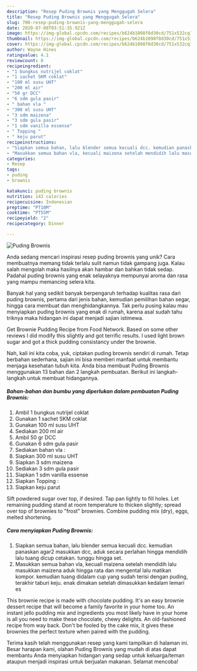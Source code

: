 ```yaml
---
description: "Resep Puding Brownis yang Menggugah Selera"
title: "Resep Puding Brownis yang Menggugah Selera"
slug: 700-resep-puding-brownis-yang-menggugah-selera
date: 2020-07-08T03:51:35.921Z
image: https://img-global.cpcdn.com/recipes/b624b1098f8d30cd/751x532cq70/puding-brownis-foto-resep-utama.jpg
thumbnail: https://img-global.cpcdn.com/recipes/b624b1098f8d30cd/751x532cq70/puding-brownis-foto-resep-utama.jpg
cover: https://img-global.cpcdn.com/recipes/b624b1098f8d30cd/751x532cq70/puding-brownis-foto-resep-utama.jpg
author: Wayne Hines
ratingvalue: 4.1
reviewcount: 8
recipeingredient:
- "1 bungkus nutrijel coklat"
- "1 sachet SKM coklat"
- "100 ml susu UHT"
- "200 ml air"
- "50 gr DCC"
- "6 sdm gula pasir"
- " bahan vla "
- "300 ml susu UHT"
- "3 sdm maizena"
- "3 sdm gula pasir"
- "1 sdm vanilla essense"
- " Topping "
- " keju parut"
recipeinstructions:
- "Siapkan semua bahan, lalu blender semua kecuali dcc. kemudian panaskan agar2 masukkan dcc, aduk secara perlahan hingga mendidih lalu tuang dicup cetakan. tunggu hingga set."
- "Masukkan semua bahan vla, kecuali maizena setelah mendidih lalu masukkan maizena aduk hingga rata dan mengental lalu matikan kompor. kemudian tuang didalam cup yang sudah terisi dengan puding, terakhir taburi keju. enak dimakan setelah dimasukkan kedalam lemari es"
categories:
- Resep
tags:
- puding
- brownis

katakunci: puding brownis 
nutrition: 143 calories
recipecuisine: Indonesian
preptime: "PT10M"
cooktime: "PT55M"
recipeyield: "2"
recipecategory: Dinner

---
```



![Puding Brownis](https://img-global.cpcdn.com/recipes/b624b1098f8d30cd/751x532cq70/puding-brownis-foto-resep-utama.jpg)

Anda sedang mencari inspirasi resep puding brownis yang unik? Cara membuatnya memang tidak terlalu sulit namun tidak gampang juga. Kalau salah mengolah maka hasilnya akan hambar dan bahkan tidak sedap. Padahal puding brownis yang enak selayaknya mempunyai aroma dan rasa yang mampu memancing selera kita.

Banyak hal yang sedikit banyak berpengaruh terhadap kualitas rasa dari puding brownis, pertama dari jenis bahan, kemudian pemilihan bahan segar, hingga cara membuat dan menghidangkannya. Tak perlu pusing kalau mau menyiapkan puding brownis yang enak di rumah, karena asal sudah tahu triknya maka hidangan ini dapat menjadi sajian istimewa.

Get Brownie Pudding Recipe from Food Network. Based on some other reviews I did modify this slightly and got terrific results. I used light brown sugar and got a thick pudding consistancy under the brownie.


Nah, kali ini kita coba, yuk, ciptakan puding brownis sendiri di rumah. Tetap berbahan sederhana, sajian ini bisa memberi manfaat untuk membantu menjaga kesehatan tubuh kita. Anda bisa membuat Puding Brownis menggunakan 13 bahan dan 2 langkah pembuatan. Berikut ini langkah-langkah untuk membuat hidangannya.

<!--inarticleads1-->

##### Bahan-bahan dan bumbu yang diperlukan dalam pembuatan Puding Brownis:

1. Ambil 1 bungkus nutrijel coklat
1. Gunakan 1 sachet SKM coklat
1. Gunakan 100 ml susu UHT
1. Sediakan 200 ml air
1. Ambil 50 gr DCC
1. Gunakan 6 sdm gula pasir
1. Sediakan  bahan vla :
1. Siapkan 300 ml susu UHT
1. Siapkan 3 sdm maizena
1. Sediakan 3 sdm gula pasir
1. Siapkan 1 sdm vanilla essense
1. Siapkan  Topping :
1. Siapkan  keju parut


Sift powdered sugar over top, if desired. Tap pan lightly to fill holes. Let remaining pudding stand at room temperature to thicken slightly; spread over top of brownies to &#34;frost&#34; brownies. Combine pudding mix (dry), eggs, melted shortening. 

<!--inarticleads2-->

##### Cara menyiapkan Puding Brownis:

1. Siapkan semua bahan, lalu blender semua kecuali dcc. kemudian panaskan agar2 masukkan dcc, aduk secara perlahan hingga mendidih lalu tuang dicup cetakan. tunggu hingga set.
1. Masukkan semua bahan vla, kecuali maizena setelah mendidih lalu masukkan maizena aduk hingga rata dan mengental lalu matikan kompor. kemudian tuang didalam cup yang sudah terisi dengan puding, terakhir taburi keju. enak dimakan setelah dimasukkan kedalam lemari es


This brownie recipe is made with chocolate pudding. It&#39;s an easy brownie dessert recipe that will become a family favorite in your home too. An instant jello pudding mix and ingredients you most likely have in your home is all you need to make these chocolate, chewy delights. An old-fashioned recipe from way back. Don&#39;t be fooled by the cake mix, it gives these brownies the perfect texture when paired with the pudding. 

Terima kasih telah menggunakan resep yang kami tampilkan di halaman ini. Besar harapan kami, olahan Puding Brownis yang mudah di atas dapat membantu Anda menyiapkan hidangan yang sedap untuk keluarga/teman ataupun menjadi inspirasi untuk berjualan makanan. Selamat mencoba!
